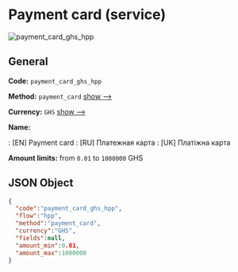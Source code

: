 
# Payment card (service) 
![payment_card_ghs_hpp](https://static.openfintech.io/payment_methods/payment_card_ghs_hpp/logo.svg?w=400&c=v0.59.26#w200)  

## General 
 
**Code:** `payment_card_ghs_hpp` 
 
**Method:** `payment_card` 
 [show -->](/payment-methods/payment_card/) 
 
**Currency:** `GHS` [show -->](/currencies/GHS/) 
 
**Name:** 
 
:	[EN] Payment card 
:	[RU] Платежная карта 
:	[UK] Платіжна карта 
 
**Amount limits:** from `0.01` to `1000000` GHS 

## JSON Object 

```json
{
  "code":"payment_card_ghs_hpp",
  "flow":"hpp",
  "method":"payment_card",
  "currency":"GHS",
  "fields":null,
  "amount_min":0.01,
  "amount_max":1000000
}
```  
